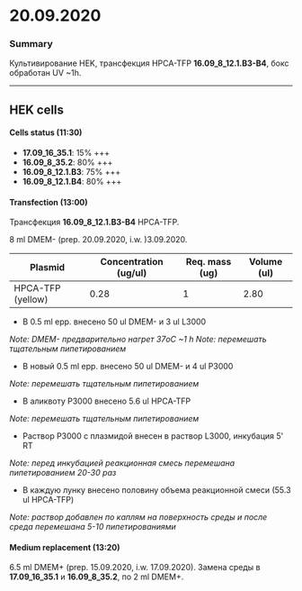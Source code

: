 20.09.2020
==========

### Summary 
Культивирование HEK, трансфекция HPCA-TFP **16.09_8_12.1.B3-B4**, бокс обработан UV \~1h.

---

## HEK cells
#### Cells status (11:30)
- **17.09_16_35.1**: 15% +++
- **16.09_8_35.2**: 80% +++
- **16.09_8_12.1.B3**: 75% +++
- **16.09_8_12.1.B4**: 80% +++

#### Transfection (13:00)
Трансфекция **16.09_8_12.1.B3-B4** HPCA-TFP.

8 ml DMEM- (prep. 20.09.2020, i.w. )3.09.2020.

|Plasmid|Concentration (ug/ul)|Req. mass (ug)|Volume (ul)|
|-|-|-|-|
|HPCA-TFP (yellow)|0.28|1|2.80|


- В 0.5 ml epp. внесено 50 ul DMEM- и 3 ul L3000

*Note: DMEM- предварительно нагрет 37oC \~1 h*
*Note: перемешать тщательным пипетированием*

- В новый 0.5 ml epp. внесено 50 ul DMEM- и 4 ul P3000

*Note: перемешать тщательным пипетированием*

- В аликвоту P3000 внесенo 5.6 ul HPCA-TFP

*Note: перемешать тщательным пипетированием*

- Раствор P3000 c плазмидой внесен в раствор L3000, инкубация 5' RT

*Note: перед инкубацией реакционная смесь перемешана пипетированием 20-30 раз*

- В каждую лунку внесено половину объема реакционной смеси (55.3 ul HPCA-TFP)

*Note: раствор добавлен по каплям на поверхность среды и после среда перемешана 5-10 пипетированиями*

#### Medium replacement (13:20)
6.5 ml DMEM+ (prep. 15.09.2020, i.w. 17.09.2020).
Замена среды в **17.09_16_35.1** и **16.09_8_35.2**, по 2 ml DMEM+. 